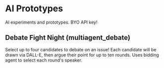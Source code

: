 # AI Prototypes
AI experiments and prototypes. BYO API key!

## Debate Fight Night (multiagent_debate)
Select up to four candidates to debate on an issue! Each candidate will be drawn via DALL-E, then argue their point for up to ten rounds. Uses bidding agent to select each round's speaker.
